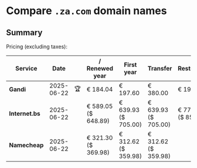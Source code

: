# Compare `.za.com` domain names

## Summary

Pricing (excluding taxes):

| Service | Date |  | / Renewed year | First year | Transfer | Restoration |
|--|--|--|--|--|--|--|
| **Gandi** | 2025-06-22 | 🏆 | € 184.04 | € 197.60 | € 380.00 | € 197.60 |
| **Internet.bs** | 2025-06-22 |  | € 589.05<br>($ 648.89) | € 639.93<br>($ 705.00) | € 639.93<br>($ 705.00) | € 775.15<br>($ 853.89) |
| **Namecheap** | 2025-06-22 |  | € 321.30<br>($ 369.98) | € 312.62<br>($ 359.98) | € 312.62<br>($ 359.98) |  |
